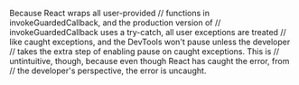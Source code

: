 Because React wraps all user-provided
  // functions in invokeGuardedCallback, and the production version of
  // invokeGuardedCallback uses a try-catch, all user exceptions are treated
  // like caught exceptions, and the DevTools won't pause unless the developer
  // takes the extra step of enabling pause on caught exceptions. This is
  // untintuitive, though, because even though React has caught the error, from
  // the developer's perspective, the error is uncaught.